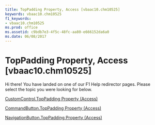 ```yaml
---
title: TopPadding Property, Access [vbaac10.chm10525]
keywords: vbaac10.chm10525
f1_keywords:
- vbaac10.chm10525
ms.prod: office
ms.assetid: c9bdb7e3-4f5c-48fc-aa80-e666152da6a0
ms.date: 06/08/2017
---
```



# TopPadding Property, Access [vbaac10.chm10525]

Hi there! You have landed on one of our F1 Help redirector pages. Please select the topic you were looking for below.

[CustomControl.TopPadding Property (Access)](http://msdn.microsoft.com/library/77604178-a2b7-9ad9-2a2d-91d60843c31c%28Office.15%29.aspx)

[CommandButton.TopPadding Property (Access)](http://msdn.microsoft.com/library/475398a6-ab75-1e39-12dc-ba7056b8caa0%28Office.15%29.aspx)

[NavigationButton.TopPadding Property (Access)](http://msdn.microsoft.com/library/05088d34-eae7-bc0e-314b-cd8640c9ed0b%28Office.15%29.aspx)

